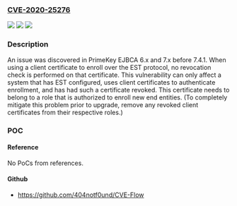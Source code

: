 ### [CVE-2020-25276](https://cve.mitre.org/cgi-bin/cvename.cgi?name=CVE-2020-25276)
![](https://img.shields.io/static/v1?label=Product&message=n%2Fa&color=blue)
![](https://img.shields.io/static/v1?label=Version&message=n%2Fa&color=blue)
![](https://img.shields.io/static/v1?label=Vulnerability&message=n%2Fa&color=brighgreen)

### Description

An issue was discovered in PrimeKey EJBCA 6.x and 7.x before 7.4.1. When using a client certificate to enroll over the EST protocol, no revocation check is performed on that certificate. This vulnerability can only affect a system that has EST configured, uses client certificates to authenticate enrollment, and has had such a certificate revoked. This certificate needs to belong to a role that is authorized to enroll new end entities. (To completely mitigate this problem prior to upgrade, remove any revoked client certificates from their respective roles.)

### POC

#### Reference
No PoCs from references.

#### Github
- https://github.com/404notf0und/CVE-Flow

